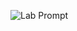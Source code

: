 ![Lab Prompt](https://raw.githubusercontent.com/RamziCarter/DataStructures1/main/Screenshot%202023-02-02%20160826.png)
